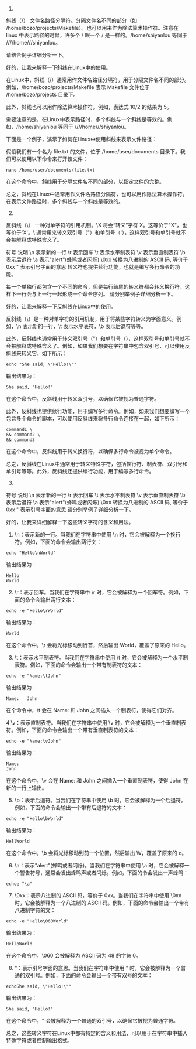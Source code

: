 1.
斜线（/）
文件名路径分隔符。分隔文件名不同的部分（如 /home/bozo/projects/Makefile）。也可以用来作为除法算术操作符。注意在 linux 中表示路径的时候，许多个 / 跟一个 / 是一样的。/home/shiyanlou 等同于 ////home///shiyanlou。

请结合例子详细分析一下。



好的，让我来解释一下斜线在Linux中的使用。

在Linux中，斜线（/）通常用作文件名路径分隔符，用于分隔文件名不同的部分。例如，/home/bozo/projects/Makefile 表示 Makefile 文件位于 /home/bozo/projects 目录下。

此外，斜线也可以用作除法算术操作符。例如，表达式 10/2 的结果为 5。

需要注意的是，在Linux中表示路径时，多个斜线与一个斜线是等效的。例如，/home/shiyanlou 等同于 ////home///shiyanlou。

下面是一个例子，演示了如何在Linux中使用斜线来表示文件路径：

假设我们有一个名为 file.txt 的文件，位于 /home/user/documents 目录下。我们可以使用以下命令来打开该文件：

```
nano /home/user/documents/file.txt
```

在这个命令中，斜线用于分隔文件名不同的部分，以指定文件的完整。

总之，斜线在Linux中通常用作文件名路径分隔符，也可以用作除法算术操作符。在表示文件路径时，多个斜线与一个斜线是等效的。











2.
反斜线（\）
一种对单字符的引用机制。\X 将会“转义”字符 X。这等价于"X"，也等价于'X'。\ 通常用来转义双引号（"）和单引号（'），这样双引号和单引号就不会被解释成特殊含义了。

符号 说明
\n 表示新的一行
\r 表示回车
\t 表示水平制表符
\v 表示垂直制表符
\b 表示后退符
\a 表示"alert"(蜂鸣或者闪烁)
\0xx 转换为八进制的 ASCII 码, 等价于 0xx
\" 表示引号字面的意思
转义符也提供续行功能，也就是编写多行命令的功能。

每一个单独行都包含一个不同的命令，但是每行结尾的转义符都会转义换行符，这样下一行会与上一行一起形成一个命令序列。
请分别举例子详细分析一下。

好的，让我来解释一下反斜线在Linux中的使用。

反斜线（\）是一种对单字符的引用机制，用于将某些字符转义为字面意义。例如，\n 表示新的一行，\t 表示水平表符，\b 表示后退符等等。

此外，反斜线也通常用于转义双引号（"）和单引号（），这样双引号和单引号就不会被解释成特殊含义了。例如，如果我们想要在字符串中包含双引号，可以使用反斜线来转义它，如下所示：

```
echo "She said, \"Hello!\""
```

输出结果为：

```
She said, "Hello!"
```

在这个命令中，反斜线用于转义双引号，以确保它被视为普通字符。

此外，反斜线也提供续行功能，用于编写多行命令。例如，如果我们想要编写一个包含多个命令的脚本，可以使用反斜线来将多行命令连接在一起，如下所示：

```
command1 \
&& command2 \
&& command3
```

在这个命令中，反斜线用于转义换行符，以确保多行命令被视为单个命令。

总之，反斜线在Linux中通常用于转义特殊字符，包括换行符、制表符、双引号和单引号等等。此外，反斜线还提供续行功能，用于编写多行命令。





3.
符号 说明
\n 表示新的一行
\r 表示回车
\t 表示水平制表符
\v 表示垂直制表符
\b 表示后退符
\a 表示"alert"(蜂鸣或者闪烁)
\0xx 转换为八进制的 ASCII 码, 等价于 0xx
\" 表示引号字面的意思
请分别举例子详细分析一下。


好的，让我来详细解释一下这些转义字符的含义和用法。

1. \n：表示新的一行。当我们在字符串中使用 \n 时，它会被解释为一个换行符。例如，下面的命令会输出两行文：

```
echo "Hello\nWorld"
```

输出结果为：

```
Hello
World
```

2. \r：表示回车。当我们在字符串中 \r 时，它会被解释为一个回车符。例如，下面的命令会输出两行文本：

```
echo -e "Hello\rWorld"
```

输出结果为：

```
World
```

在这个命令中，\r 会将光标移动到行首，然后输出 World，覆盖了原来的 Hello。

3. \t：表示水平制表符。当我们在字符串中使用 \t 时，它会被解释为一个水平制表符。例如，下面的命令会输出一个带有制表符的文本：

```
echo -e "Name:\tJohn"
```

输出结果为：

```
Name:   John
```

在个命令中，\t 会在 Name: 和 John 之间插入一个制表符，使得它们对齐。

4 \v：表示直制表符。当我们在字符串中使用 \v 时，它会被解释为一个垂直制表符。例如，下面的命令会输出一个带有垂直制表符的文本：

```
echo -e "Name:\vJohn"
```

输出结果为：

```
Name:
John
```

在这个命令中，\v 会在 Name: 和 John 之间插入一个垂直制表符，使得 John 在新的一行上输出。

5. \b：表示后退符。当我们在字符串中使用 \b 时，它会被解释为一个后退符。例如，下面的命令会输出一个带有后退符的文本：

```
echo -e "Hello\bWorld"
```

输出结果为：

```
HellWorld
```

在这个命令中，\b 会将光标移动到前一个位置，然后输出 W，覆盖了原来的 o。

6. \a：表示"alert"(蜂鸣或者闪烁)。当我们在字符串中使用 \a 时，它会被解释一个警告符号，通常会发出蜂鸣声或者闪烁。例如，下面的令会发出一声蜂鸣：

```
echoe "\a"
```

7. \0xx：表示八进制的 ASCII 码，等价于 0xx。当我们在字符串中使用 \0xx 时，它会被解释为一个八进制的 ASCII 码。例如，下面的命令会输出一个带有八进制字符的文：

```
echo -e "Hello\060World"
```

输出结果为：

```
HelloWorld
```

在这个命令中，\060 会被解释为 ASCII 码为 48 的字符 0。

8. \"：表示引号字面的意思。当我们在字符串中使用 \" 时，它会被解释为一个普通的双引号。例如，下面的命令会输出一个带有双号的文本：

```
echoShe said, \"Hello!\""
```

输出结果为：

```
She said, "Hello!"
```

在这个命令中，\" 会被解释为一个普通的双引号，以确保它被视为普通字符。

总之，这些转义字符在Linux中都有特定的含义和用法，可以用于在字符串中插入特殊字符或者控制输出格式。


